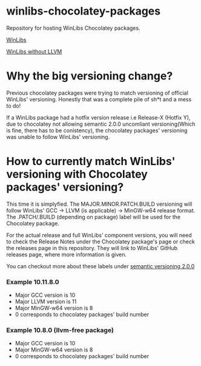 # winlibs-chocolatey-packages
Repository for hosting WinLibs Chocolatey packages.

[WinLibs](https://chocolatey.org/packages/winlibs)

[WinLibs without LLVM](https://chocolatey.org/packages/winlibs-llvm-free)

# Why the big versioning change?
Previous chocolatey packages were trying to match versioning of official WinLibs' versioning.
Honestly that was a complete pile of sh*t and a mess to do! 

If a WinLibs package had a hotfix version release i.e Release-X (Hotfix Y), 
due to chocolatey not allowing semantic 2.0.0 uncomliant versioning(Which is fine, there has to be conistency),
the chocolatey packages' versioning was unable to follow WinLibs' versioning.

# How to **currently** match WinLibs' versioning with Chocolatey packages' versioning?
This time it is simplyfied. The MAJOR.MINOR.PATCH.BUILD versioning will follow WinLibs' GCC -> LLVM (is applicable) -> MinGW-w64 release format.
The .PATCH/.BUILD (depending on package) label will be used for the Chocolatey package.

For the actual release and full WinLibs' component versions, you will need to check the Release Notes under the Chocolatey package's page or check the releases page in this repository. They will link to WinLibs' GitHub releases page, where more information is given.

You can checkout more about these labels under [semantic versioning 2.0.0](https://semver.org/spec/v2.0.0.html)

### Example 10.11.8.0
- Major GCC version is 10
- Major LLVM version is 11
- Major MinGW-w64 version is 8
- 0 corresponds to chocolatey packages' build number

### Example 10.8.0 (llvm-free package)
- Major GCC version is 10
- Major MinGW-w64 version is 8
- 0 corresponds to chocolatey packages' build number
